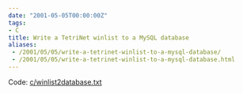 ```yaml
---
date: "2001-05-05T00:00:00Z"
tags:
- C
title: Write a TetriNet winlist to a MySQL database
aliases:
 - /2001/05/05/write-a-tetrinet-winlist-to-a-mysql-database/
 - /2001/05/05/write-a-tetrinet-winlist-to-a-mysql-database.html
---
```

Code: [c/winlist2database.txt](/wp-content/code/c/winlist2database.txt)